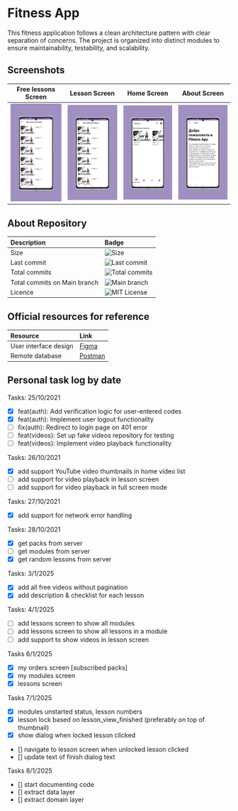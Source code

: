 # Fitness App
This fitness application follows a clean architecture pattern with clear separation of concerns. The project is organized into distinct modules to ensure maintainability, testability, and scalability.

## Screenshots 
|                 Free lessons Screen                 |                  Lesson Screen                   |                     Home Screen                     |                 About Screen                 |
|:---------------------------------------------------:|:------------------------------------------------:|:---------------------------------------------------:|:--------------------------------------------:|
| ![Free lessons](/docs/screenshots/screenshot-1.png) | ![Exercises](/docs/screenshots/screenshot-1.png) | ![Free lessons](/docs/screenshots/screenshot-3.png) | ![About](/docs/screenshots/screenshot-4.png) |

## About Repository
| Description                  | Badge                                                                                           | 
|:-----------------------------|:------------------------------------------------------------------------------------------------|
| Size                         | ![Size](https://img.shields.io/github/repo-size/theberdakh/kotlin-practice)                     | 
| Last commit                  | ![Last commit](https://img.shields.io/github/last-commit/theberdakh/kotlin-practice)            | 
| Total commits                | ![Total commits](https://img.shields.io/github/commit-activity/t/theberdakh/kotlin-practice)    |
| Total commits on Main branch | ![Main branch](https://img.shields.io/github/commit-activity/t/theberdakh/kotlin-practice/Main) | 
| Licence                      | ![MIT License](https://img.shields.io/badge/License-MIT-green.svg)                              | 

## Official resources for reference
| Resource              | Link                                                                                                                                          | 
|:----------------------|:----------------------------------------------------------------------------------------------------------------------------------------------|
| User interface design | [Figma](https://www.figma.com/board/KFQJ2Za0yr0NpKFVhEpuAt/Fitness-app?node-id=0-1&p=f)                                                       | 
| Remote database       | [Postman](https://aralhubteam.postman.co/workspace/1d62bd13-5d81-4d75-8da9-6070cebe2d73/folder/39477068-a865022b-1830-44cf-ae2f-631235dfc1e0) |

## Personal task log by date 

Tasks: 25/10/2021 
- [x]  feat(auth): Add verification logic for user-entered codes
- [x]  feat(auth): Implement user logout functionality
- [ ]  fix(auth): Redirect to login page on 401 error
- [ ]  feat(videos): Set up fake videos repository for testing
- [ ]  feat(videos): Implement video playback functionality

Tasks: 26/10/2021
- [x]  add support YouTube video thumbnails in home video list
- [ ]  add support for video playback in lesson screen
- [ ]  add support for video playback in full screen mode

Tasks: 27/10/2021
- [x] add support for network error handling

Tasks: 28/10/2021
- [x] get packs from server
- [ ] get modules from server
- [x] get random lessons from server

Tasks: 3/1/2025 
- [x] add all free videos without pagination 
- [x] add description & checklist for each lesson

Tasks: 4/1/2025
- [ ] add lessons screen to show all modules 
- [ ] add lessons screen to show all lessons in a module
- [ ] add support to show videos in lesson screen

Tasks 6/1/2025
- [x] my orders screen [subscribed packs]
- [x] my modules screen 
- [x] lessons screen

Tasks 7/1/2025
- [x] modules unstarted status, lesson numbers 
- [x] lesson lock based on lesson_view_finished (preferably on top of thumbnail)
- [x] show dialog when locked lesson clicked 
- [] navigate to lesson screen when unlocked lesson clicked
- [] update text of finish dialog text 

Tasks 8/1/2025
- [] start documenting code
- [] extract data layer
- [] extract domain layer



